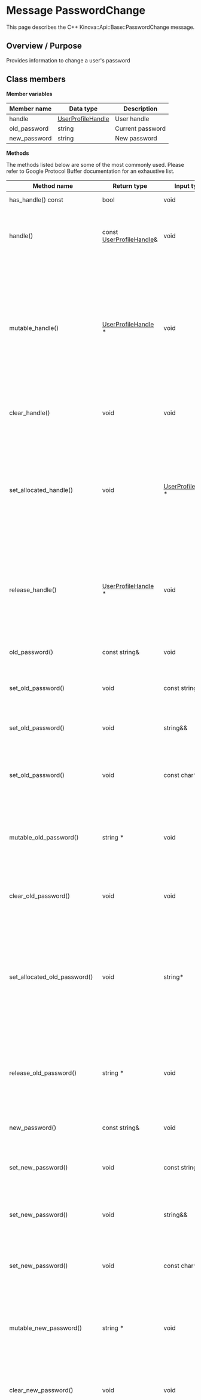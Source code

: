 # Message PasswordChange

This page describes the C++ Kinova::Api::Base::PasswordChange message.

## Overview / Purpose

Provides information to change a user's password

## Class members

 **Member variables** 

|Member name|Data type|Description|
|-----------|---------|-----------|
|handle| [UserProfileHandle](msg_Common_UserProfileHandle.md#)|User handle|
|old\_password|string|Current password|
|new\_password|string|New password|

 **Methods** 

The methods listed below are some of the most commonly used. Please refer to Google Protocol Buffer documentation for an exhaustive list.

|Method name|Return type|Input type|Description|
|-----------|-----------|----------|-----------|
|has\_handle\(\) const|bool|void|Returns true if handle is set.|
|handle\(\)|const [UserProfileHandle](msg_Common_UserProfileHandle.md#)&|void|Returns the current value of handle. If handle is not set, returns a [UserProfileHandle](msg_Common_UserProfileHandle.md#) with none of its fields set \(possibly handle::default\_instance\(\)\).|
|mutable\_handle\(\)| [UserProfileHandle](msg_Common_UserProfileHandle.md#) \*|void|Returns a pointer to the mutable [UserProfileHandle](msg_Common_UserProfileHandle.md#) object that stores the field's value. If the field was not set prior to the call, then the returned [UserProfileHandle](msg_Common_UserProfileHandle.md#) will have none of its fields set \(i.e. it will be identical to a newly-allocated [UserProfileHandle](msg_Common_UserProfileHandle.md#)\). After calling this, has\_handle\(\) will return true and handle\(\) will return a reference to the same instance of [UserProfileHandle](msg_Common_UserProfileHandle.md#).|
|clear\_handle\(\)|void|void|Clears the value of the field. After calling this, has\_handle\(\) will return false and handle\(\) will return the default value.|
|set\_allocated\_handle\(\)|void| [UserProfileHandle](msg_Common_UserProfileHandle.md#) \*|Sets the [UserProfileHandle](msg_Common_UserProfileHandle.md#) object to the field and frees the previous field value if it exists. If the [UserProfileHandle](msg_Common_UserProfileHandle.md#) pointer is not NULL, the message takes ownership of the allocated [UserProfileHandle](msg_Common_UserProfileHandle.md#) object and has\_ [UserProfileHandle](msg_Common_UserProfileHandle.md#)\(\) will return true. Otherwise, if the handle is NULL, the behavior is the same as calling clear\_handle\(\).|
|release\_handle\(\)| [UserProfileHandle](msg_Common_UserProfileHandle.md#) \*|void|Releases the ownership of the field and returns the pointer of the [UserProfileHandle](msg_Common_UserProfileHandle.md#) object. After calling this, caller takes the ownership of the allocated [UserProfileHandle](msg_Common_UserProfileHandle.md#) object, has\_handle\(\) will return false, and handle\(\) will return the default value.|
|old\_password\(\)|const string&|void|Returns the current value of old\_password. If old\_password is not set, returns the empty string/empty bytes.|
|set\_old\_password\(\)|void|const string&|Sets the value of old\_password. After calling this, old\_password\(\) will return a copy of value.|
|set\_old\_password\(\)|void|string&&|\(C++11 and beyond\): Sets the value of old\_password, moving from the passed string. After calling this, old\_password\(\) will return a copy of value.|
|set\_old\_password\(\)|void|const char\*|Sets the value of old\_password using a C-style null-terminated string. After calling this, old\_password\(\) will return a copy of value.|
|mutable\_old\_password\(\)|string \*|void|Returns a pointer to the mutable string object that stores old\_password's value. If the field was not set prior to the call, then the returned string will be empty. After calling this, old\_password\(\) will return whatever value is written into the given string.|
|clear\_old\_password\(\)|void|void|Clears the value of old\_password. After calling this, old\_password\(\) will return the empty string/empty bytes.|
|set\_allocated\_old\_password\(\)|void|string\*|Sets the string object to the field and frees the previous field value if it exists. If the string pointer is not NULL, the message takes ownership of the allocated string object. The message is free to delete the allocated string object at any time, so references to the object may be invalidated. Otherwise, if the value is NULL, the behavior is the same as calling clear\_old\_password\(\).|
|release\_old\_password\(\)|string \*|void|Releases the ownership of old\_password and returns the pointer of the string object. After calling this, caller takes the ownership of the allocated string object and old\_password\(\) will return the empty string/empty bytes.|
|new\_password\(\)|const string&|void|Returns the current value of new\_password. If new\_password is not set, returns the empty string/empty bytes.|
|set\_new\_password\(\)|void|const string&|Sets the value of new\_password. After calling this, new\_password\(\) will return a copy of value.|
|set\_new\_password\(\)|void|string&&|\(C++11 and beyond\): Sets the value of new\_password, moving from the passed string. After calling this, new\_password\(\) will return a copy of value.|
|set\_new\_password\(\)|void|const char\*|Sets the value of new\_password using a C-style null-terminated string. After calling this, new\_password\(\) will return a copy of value.|
|mutable\_new\_password\(\)|string \*|void|Returns a pointer to the mutable string object that stores new\_password's value. If the field was not set prior to the call, then the returned string will be empty. After calling this, new\_password\(\) will return whatever value is written into the given string.|
|clear\_new\_password\(\)|void|void|Clears the value of new\_password. After calling this, new\_password\(\) will return the empty string/empty bytes.|
|set\_allocated\_new\_password\(\)|void|string\*|Sets the string object to the field and frees the previous field value if it exists. If the string pointer is not NULL, the message takes ownership of the allocated string object. The message is free to delete the allocated string object at any time, so references to the object may be invalidated. Otherwise, if the value is NULL, the behavior is the same as calling clear\_new\_password\(\).|
|release\_new\_password\(\)|string \*|void|Releases the ownership of new\_password and returns the pointer of the string object. After calling this, caller takes the ownership of the allocated string object and new\_password\(\) will return the empty string/empty bytes.|

**Parent topic:** [Base](../references/summary_Base.md)

